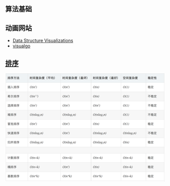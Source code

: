 ## 算法基础

## 动画网站
- [Data Structure Visualizations](https://www.cs.usfca.edu/~galles/visualization/Algorithms.html)
- [visualgo](https://visualgo.net/zh)

## [排序](./sort/Readme.md)
![img.png](./sort/static/img.png)